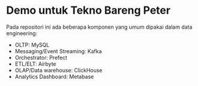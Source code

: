 # Demo untuk Tekno Bareng Peter

Pada repositori ini ada beberapa komponen yang umum dipakai dalam data engineering:

- OLTP: MySQL
- Messaging/Event Streaming: Kafka
- Orchestrator: Prefect
- ETL/ELT: Airbyte
- OLAP/Data warehouse: ClickHouse
- Analytics Dashboard: Metabase